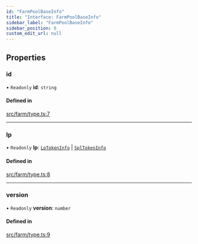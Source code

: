 ```yaml
---
id: "FarmPoolBaseInfo"
title: "Interface: FarmPoolBaseInfo"
sidebar_label: "FarmPoolBaseInfo"
sidebar_position: 0
custom_edit_url: null
---
```


## Properties

### id

• `Readonly` **id**: `string`

#### Defined in

[src/farm/type.ts:7](https://github.com/alpha-defi/raydium-sdk/blob/4217474/src/farm/type.ts#L7)

___

### lp

• `Readonly` **lp**: [`LpTokenInfo`](LpTokenInfo.md) \| [`SplTokenInfo`](SplTokenInfo.md)

#### Defined in

[src/farm/type.ts:8](https://github.com/alpha-defi/raydium-sdk/blob/4217474/src/farm/type.ts#L8)

___

### version

• `Readonly` **version**: `number`

#### Defined in

[src/farm/type.ts:9](https://github.com/alpha-defi/raydium-sdk/blob/4217474/src/farm/type.ts#L9)
